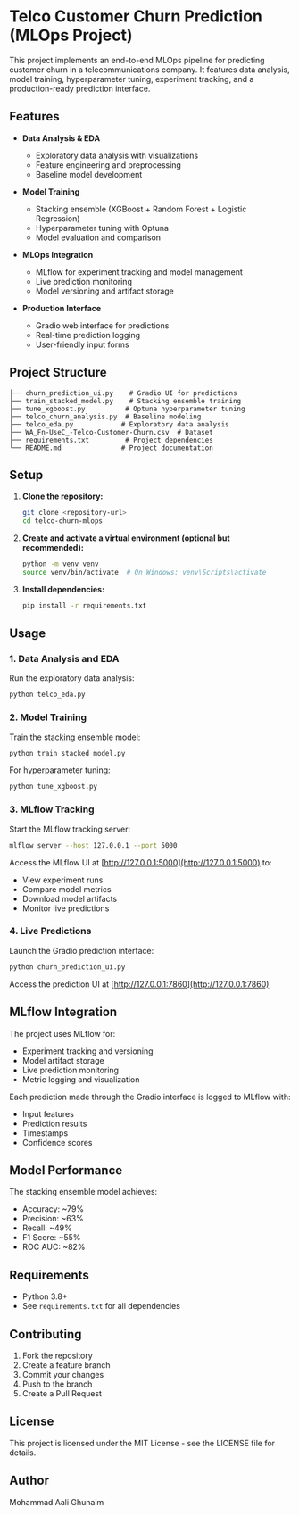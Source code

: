 # Telco Customer Churn Prediction (MLOps Project)

This project implements an end-to-end MLOps pipeline for predicting customer churn in a telecommunications company. It features data analysis, model training, hyperparameter tuning, experiment tracking, and a production-ready prediction interface.

## Features

- **Data Analysis & EDA**
  - Exploratory data analysis with visualizations
  - Feature engineering and preprocessing
  - Baseline model development

- **Model Training**
  - Stacking ensemble (XGBoost + Random Forest + Logistic Regression)
  - Hyperparameter tuning with Optuna
  - Model evaluation and comparison

- **MLOps Integration**
  - MLflow for experiment tracking and model management
  - Live prediction monitoring
  - Model versioning and artifact storage

- **Production Interface**
  - Gradio web interface for predictions
  - Real-time prediction logging
  - User-friendly input forms

## Project Structure

```
├── churn_prediction_ui.py    # Gradio UI for predictions
├── train_stacked_model.py    # Stacking ensemble training
├── tune_xgboost.py          # Optuna hyperparameter tuning
├── telco_churn_analysis.py  # Baseline modeling
├── telco_eda.py            # Exploratory data analysis
├── WA_Fn-UseC_-Telco-Customer-Churn.csv  # Dataset
├── requirements.txt         # Project dependencies
└── README.md               # Project documentation
```

## Setup

1. **Clone the repository:**
   ```bash
   git clone <repository-url>
   cd telco-churn-mlops
   ```

2. **Create and activate a virtual environment (optional but recommended):**
   ```bash
   python -m venv venv
   source venv/bin/activate  # On Windows: venv\Scripts\activate
   ```

3. **Install dependencies:**
   ```bash
   pip install -r requirements.txt
   ```

## Usage

### 1. Data Analysis and EDA

Run the exploratory data analysis:
```bash
python telco_eda.py
```

### 2. Model Training

Train the stacking ensemble model:
```bash
python train_stacked_model.py
```

For hyperparameter tuning:
```bash
python tune_xgboost.py
```

### 3. MLflow Tracking

Start the MLflow tracking server:
```bash
mlflow server --host 127.0.0.1 --port 5000
```

Access the MLflow UI at [http://127.0.0.1:5000](http://127.0.0.1:5000) to:
- View experiment runs
- Compare model metrics
- Download model artifacts
- Monitor live predictions

### 4. Live Predictions

Launch the Gradio prediction interface:
```bash
python churn_prediction_ui.py
```

Access the prediction UI at [http://127.0.0.1:7860](http://127.0.0.1:7860)

## MLflow Integration

The project uses MLflow for:
- Experiment tracking and versioning
- Model artifact storage
- Live prediction monitoring
- Metric logging and visualization

Each prediction made through the Gradio interface is logged to MLflow with:
- Input features
- Prediction results
- Timestamps
- Confidence scores

## Model Performance

The stacking ensemble model achieves:
- Accuracy: ~79%
- Precision: ~63%
- Recall: ~49%
- F1 Score: ~55%
- ROC AUC: ~82%

## Requirements

- Python 3.8+
- See `requirements.txt` for all dependencies

## Contributing

1. Fork the repository
2. Create a feature branch
3. Commit your changes
4. Push to the branch
5. Create a Pull Request

## License

This project is licensed under the MIT License - see the LICENSE file for details.

## Author

Mohammad Aali Ghunaim 